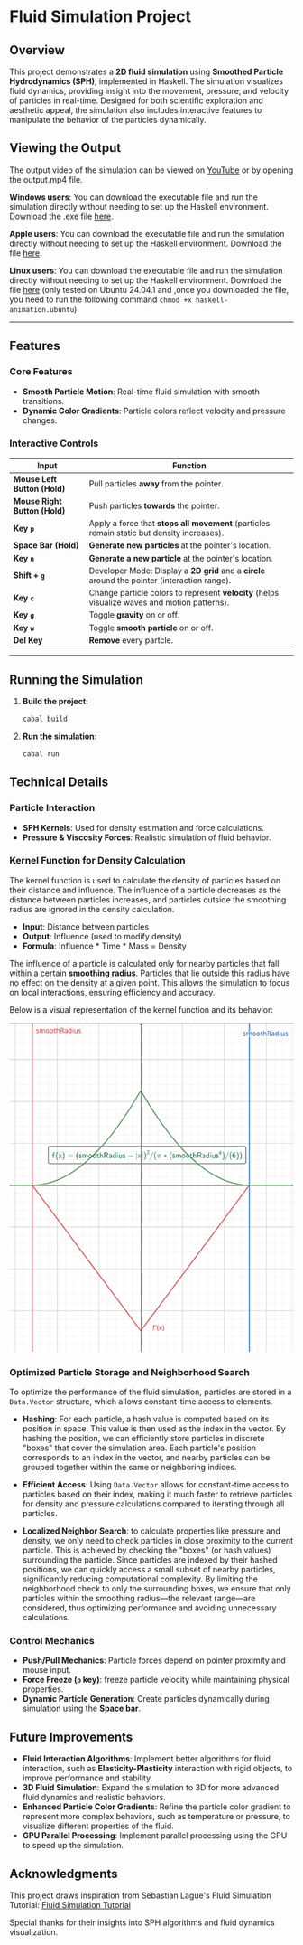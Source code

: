 # Fluid Simulation Project

## Overview

This project demonstrates a **2D fluid simulation** using **Smoothed Particle Hydrodynamics (SPH)**, implemented in Haskell. The simulation visualizes fluid dynamics, providing insight into the movement, pressure, and velocity of particles in real-time. Designed for both scientific exploration and aesthetic appeal, the simulation also includes interactive features to manipulate the behavior of the particles dynamically.

## Viewing the Output  
The output video of the simulation can be viewed on [YouTube](https://youtu.be/LiqdPfCDhqo) or by opening the output.mp4 file.  
  
**Windows users**: You can download the executable file and run the simulation directly without needing to set up the Haskell environment. Download the .exe file [here](https://github.com/LucaYan0506/Haskell-Animation/releases/download/V.1.0.1/installer.exe).  

**Apple users**: You can download the executable file and run the simulation directly without needing to set up the Haskell environment. Download the file [here](https://github.com/LucaYan0506/Haskell-Animation/releases/download/V.1.0.1.Mac/haskell-animation).  

**Linux users**: You can download the executable file and run the simulation directly without needing to set up the Haskell environment. Download the file [here](https://github.com/LucaYan0506/Haskell-Animation/releases/download/v1.0.2/haskell-animation.ubuntu) (only tested on Ubuntu 24.04.1 and ,once you downloaded the file, you need to run the following command ```chmod +x haskell-animation.ubuntu```).

---

## Features

### **Core Features**
- **Smooth Particle Motion**: Real-time fluid simulation with smooth transitions.
- **Dynamic Color Gradients**: Particle colors reflect velocity and pressure changes.

### **Interactive Controls**

| Input                     | Function                                                                                      |
|---------------------------|-----------------------------------------------------------------------------------------------|
| **Mouse Left Button (Hold)**   | Pull particles **away** from the pointer.                                                  |
| **Mouse Right Button (Hold)**  | Push particles **towards** the pointer.                                                    |
| **Key `p`**               | Apply a force that **stops all movement** (particles remain static but density increases).    |
| **Space Bar (Hold)**       | **Generate new particles** at the pointer's location.                                          |
| **Key `n`**                | **Generate a new particle** at the pointer's location.                                          |
| **Shift + `g`**     | Developer Mode: Display a **2D grid** and a **circle** around the pointer (interaction range). |
| **Key `c`**               | Change particle colors to represent **velocity** (helps visualize waves and motion patterns). |
| **Key `g`**               | Toggle **gravity** on or off.                                                                 |
| **Key `w`**               | Toggle **smooth particle** on or off.                                                                 |
| **Del Key**               | **Remove** every partcle.                                                                 |

---

## Running the Simulation

1. **Build the project**:
   ```bash
   cabal build
   ```
2. **Run the simulation**:
   ```bash
   cabal run
   ```


## Technical Details

### **Particle Interaction**
- **SPH Kernels**: Used for density estimation and force calculations.
- **Pressure & Viscosity Forces**: Realistic simulation of fluid behavior.

### Kernel Function for Density Calculation

The kernel function is used to calculate the density of particles based on their distance and influence. The influence of a particle decreases as the distance between particles increases, and particles outside the smoothing radius are ignored in the density calculation.

- **Input**: Distance between particles
- **Output**: Influence (used to modify density)
- **Formula**: Influence * Time * Mass = Density

The influence of a particle is calculated only for nearby particles that fall within a certain **smoothing radius**. Particles that lie outside this radius have no effect on the density at a given point. This allows the simulation to focus on local interactions, ensuring efficiency and accuracy.

Below is a visual representation of the kernel function and its behavior:

![Kernel Function](https://github.com/LucaYan0506/Haskell-Animation/blob/master/Kernel%20Function.png)

### Optimized Particle Storage and Neighborhood Search

To optimize the performance of the fluid simulation, particles are stored in a `Data.Vector` structure, which allows constant-time access to elements. 
- **Hashing**: For each particle, a hash value is computed based on its position in space. This value is then used as the index in the vector. By hashing the position, we can efficiently store particles in discrete "boxes" that cover the simulation area. Each particle's position corresponds to an index in the vector, and nearby particles can be grouped together within the same or neighboring indices.

- **Efficient Access**: Using `Data.Vector` allows for constant-time access to particles based on their index, making it much faster to retrieve particles for density and pressure calculations compared to iterating through all particles.

- **Localized Neighbor Search**: to calculate properties like pressure and density, we only need to check particles in close proximity to the current particle. This is achieved by checking the "boxes" (or hash values) surrounding the particle. Since particles are indexed by their hashed positions, we can quickly access a small subset of nearby particles, significantly reducing computational complexity. By limiting the neighborhood check to only the surrounding boxes, we ensure that only particles within the smoothing radius—the relevant range—are considered, thus optimizing performance and avoiding unnecessary calculations.

### **Control Mechanics**
- **Push/Pull Mechanics**: Particle forces depend on pointer proximity and mouse input.
- **Force Freeze (`p` key)**: freeze particle velocity while maintaining physical properties.
- **Dynamic Particle Generation**: Create particles dynamically during simulation using the **Space bar**.

## Future Improvements
- **Fluid Interaction Algorithms**: Implement better algorithms for fluid interaction, such as **Elasticity-Plasticity** interaction with rigid objects, to improve performance and stability.
- **3D Fluid Simulation**: Expand the simulation to 3D for more advanced fluid dynamics and realistic behaviors.
- **Enhanced Particle Color Gradients**: Refine the particle color gradient to represent more complex behaviors, such as temperature or pressure, to visualize different properties of the fluid.
- **GPU Parallel Processing**: Implement parallel processing using the GPU to speed up the simulation.

## Acknowledgments
This project draws inspiration from Sebastian Lague's Fluid Simulation Tutorial:
[Fluid Simulation Tutorial](https://www.youtube.com/watch?v=rSKMYc1CQHE&t=878s)

Special thanks for their insights into SPH algorithms and fluid dynamics visualization.
